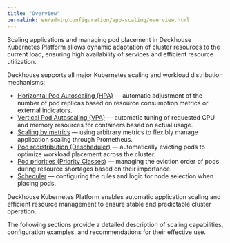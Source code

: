 ```yaml
---
title: "Overview"
permalink: en/admin/configuration/app-scaling/overview.html
---
```


Scaling applications and managing pod placement in Deckhouse Kubernetes Platform allows dynamic adaptation of cluster resources to the current load, ensuring high availability of services and efficient resource utilization.

Deckhouse supports all major Kubernetes scaling and workload distribution mechanisms:

- [Horizontal Pod Autoscaling (HPA)](./hpa.html) — automatic adjustment of the number of pod replicas based on resource consumption metrics or external indicators.
- [Vertical Pod Autoscaling (VPA)](./vpa.html) — automatic tuning of requested CPU and memory resources for containers based on actual usage.
- [Scaling by metrics](./scaling-by-metrics.html) — using arbitrary metrics to flexibly manage application scaling through Prometheus.
- [Pod redistribution (Descheduler)](./pod-eviction/descheduler.html) — automatically evicting pods to optimize workload placement across the cluster.
- [Pod priorities (Priority Classes)](./pod-eviction/priority-classes.html) — managing the eviction order of pods during resource shortages based on their importance.
- [Scheduler](./pod-eviction/scheduler.html) — configuring the rules and logic for node selection when placing pods.

Deckhouse Kubernetes Platform enables automatic application scaling and efficient resource management to ensure stable and predictable cluster operation.

The following sections provide a detailed description of scaling capabilities, configuration examples, and recommendations for their effective use.
